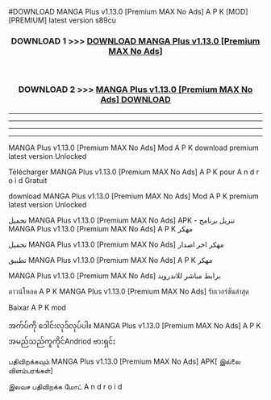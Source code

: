 #DOWNLOAD MANGA Plus v1.13.0  [Premium MAX No Ads] A P K [MOD] [PREMIUM] latest version s89cu



<div align="center">

<h3>DOWNLOAD 1 >>> <a href="https://teeasianyam.web.app?sq=MANGA Plus v1.13.0  [Premium MAX No Ads]">DOWNLOAD MANGA Plus v1.13.0  [Premium MAX No Ads] </a></h3><br>

<h3>DOWNLOAD 2 >>> <a href="https://teeasianyam.web.app?sq=MANGA Plus v1.13.0  [Premium MAX No Ads] ">MANGA Plus v1.13.0  [Premium MAX No Ads]  DOWNLOAD </a></h3>

</div>


----------------------------------------------------------

----------------------------------------------------------

----------------------------------------------------------

----------------------------------------------------------


MANGA Plus v1.13.0  [Premium MAX No Ads]  Mod A P K download premium latest version Unlocked

Télécharger MANGA Plus v1.13.0  [Premium MAX No Ads]  A P K pour A n d r o i d Gratuit

download MANGA Plus v1.13.0  [Premium MAX No Ads]  Mod A P K premium latest version Unlocked

تحميل MANGA Plus v1.13.0  [Premium MAX No Ads]  APK - تنزيل برنامج MANGA Plus v1.13.0  [Premium MAX No Ads]  A P K مهكر

تحميل MANGA Plus v1.13.0  [Premium MAX No Ads]  مهكر اخر اصدار

تطبيق MANGA Plus v1.13.0  [Premium MAX No Ads]  A P K مهكر

MANGA Plus v1.13.0  [Premium MAX No Ads]  برابط مباشر للاندرويد

ดาวน์โหลด A P K MANGA Plus v1.13.0  [Premium MAX No Ads]  รับเวอร์ชันล่าสุด

Baixar A P K mod

အက်ပ်ကို ဒေါင်းလုဒ်လုပ်ပါ။ MANGA Plus v1.13.0  [Premium MAX No Ads]  A P K အမည်သည်ကူကိုင်Andriod ဗားရှင်း

பதிவிறக்கவும் MANGA Plus v1.13.0  [Premium MAX No Ads]  APK[ இல்லை விளம்பரங்கள்] 
 
இலவச பதிவிறக்க மோட் A n d r o i d



